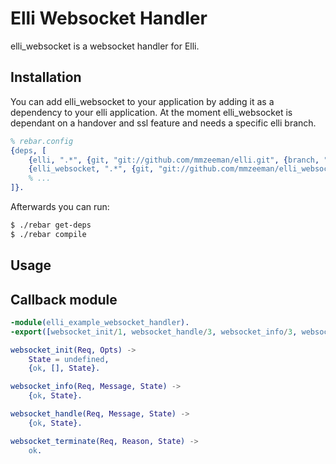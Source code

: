Elli Websocket Handler
======================

elli_websocket is a websocket handler for Elli.

Installation
------------

You can add elli_websocket to your application by adding it as a dependency to your elli 
application. At the moment elli_websocket is dependant on a handover and ssl feature and
needs a specific elli branch.

```erlang
% rebar.config
{deps, [
    {elli, ".*", {git, "git://github.com/mmzeeman/elli.git", {branch, "ssl+handover"}}},
    {elli_websocket, ".*", {git, "git://github.com/mmzeeman/elli_websocket.git", {branch, "master"}}},
    % ...
]}.
```

Afterwards you can run:

```sh
$ ./rebar get-deps
$ ./rebar compile
```


Usage
-----

Callback module
-----------------

```erlang
-module(elli_example_websocket_handler).
-export([websocket_init/1, websocket_handle/3, websocket_info/3, websocket_terminate/3]).

websocket_init(Req, Opts) ->
    State = undefined,
    {ok, [], State}.

websocket_info(Req, Message, State) ->
    {ok, State}.

websocket_handle(Req, Message, State) ->
    {ok, State}.

websocket_terminate(Req, Reason, State) ->
    ok.


```
